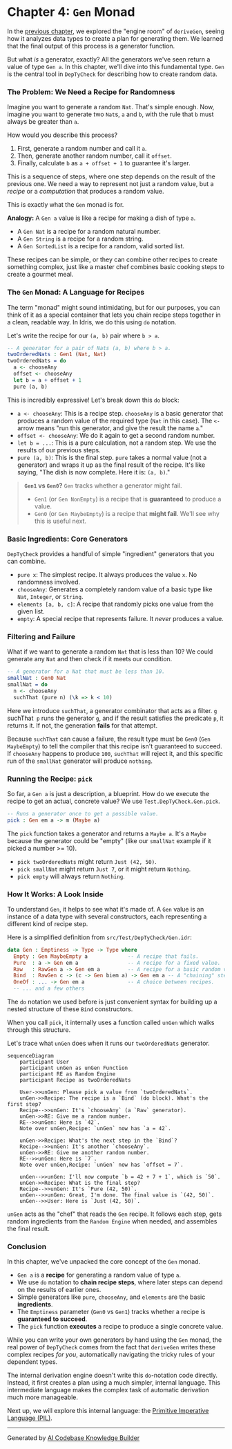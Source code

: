 # Chapter 4: `Gen` Monad

In the [previous chapter](03_generator_derivation_internals_.md), we explored the "engine room" of `deriveGen`, seeing how it analyzes data types to create a plan for generating them. We learned that the final output of this process is a generator function.

But what *is* a generator, exactly? All the generators we've seen return a value of type `Gen a`. In this chapter, we'll dive into this fundamental type. `Gen` is the central tool in `DepTyCheck` for describing how to create random data.

### The Problem: We Need a Recipe for Randomness

Imagine you want to generate a random `Nat`. That's simple enough. Now, imagine you want to generate two `Nat`s, `a` and `b`, with the rule that `b` must always be greater than `a`.

How would you describe this process?

1.  First, generate a random number and call it `a`.
2.  Then, generate another random number, call it `offset`.
3.  Finally, calculate `b` as `a + offset + 1` to guarantee it's larger.

This is a sequence of steps, where one step depends on the result of the previous one. We need a way to represent not just a random value, but a *recipe* or a *computation* that produces a random value.

This is exactly what the `Gen` monad is for.

**Analogy:** A `Gen a` value is like a recipe for making a dish of type `a`.
*   A `Gen Nat` is a recipe for a random natural number.
*   A `Gen String` is a recipe for a random string.
*   A `Gen SortedList` is a recipe for a random, valid sorted list.

These recipes can be simple, or they can combine other recipes to create something complex, just like a master chef combines basic cooking steps to create a gourmet meal.

### The `Gen` Monad: A Language for Recipes

The term "monad" might sound intimidating, but for our purposes, you can think of it as a special container that lets you chain recipe steps together in a clean, readable way. In Idris, we do this using `do` notation.

Let's write the recipe for our `(a, b)` pair where `b > a`.

```idr
-- A generator for a pair of Nats (a, b) where b > a.
twoOrderedNats : Gen1 (Nat, Nat)
twoOrderedNats = do
  a <- chooseAny
  offset <- chooseAny
  let b = a + offset + 1
  pure (a, b)
```

This is incredibly expressive! Let's break down this `do` block:

*   `a <- chooseAny`: This is a recipe step. `chooseAny` is a basic generator that produces a random value of the required type (`Nat` in this case). The `<-` arrow means "run this generator, and give the result the name `a`."
*   `offset <- chooseAny`: We do it again to get a second random number.
*   `let b = ...`: This is a pure calculation, not a random step. We use the results of our previous steps.
*   `pure (a, b)`: This is the final step. `pure` takes a normal value (not a generator) and wraps it up as the final result of the recipe. It's like saying, "The dish is now complete. Here it is: `(a, b)`."

> **`Gen1` vs `Gen0`?**
> `Gen` tracks whether a generator might fail.
> *   `Gen1` (or `Gen NonEmpty`) is a recipe that is **guaranteed** to produce a value.
> *   `Gen0` (or `Gen MaybeEmpty`) is a recipe that **might fail**. We'll see why this is useful next.

### Basic Ingredients: Core Generators

`DepTyCheck` provides a handful of simple "ingredient" generators that you can combine.

*   `pure x`: The simplest recipe. It always produces the value `x`. No randomness involved.
*   `chooseAny`: Generates a completely random value of a basic type like `Nat`, `Integer`, or `String`.
*   `elements [a, b, c]`: A recipe that randomly picks one value from the given list.
*   `empty`: A special recipe that represents failure. It *never* produces a value.

### Filtering and Failure

What if we want to generate a random `Nat` that is less than 10? We could generate any `Nat` and then check if it meets our condition.

```idr
-- A generator for a Nat that must be less than 10.
smallNat : Gen0 Nat
smallNat = do
  n <- chooseAny
  suchThat (pure n) (\k => k < 10)
```

Here we introduce `suchThat`, a generator combinator that acts as a filter. `g `suchThat` p` runs the generator `g`, and if the result satisfies the predicate `p`, it returns it. If not, the generation **fails** for that attempt.

Because `suchThat` can cause a failure, the result type must be `Gen0` (`Gen MaybeEmpty`) to tell the compiler that this recipe isn't guaranteed to succeed. If `chooseAny` happens to produce `100`, `suchThat` will reject it, and this specific run of the `smallNat` generator will produce `nothing`.

### Running the Recipe: `pick`

So far, a `Gen a` is just a description, a blueprint. How do we execute the recipe to get an actual, concrete value? We use `Test.DepTyCheck.Gen.pick`.

```idr
-- Runs a generator once to get a possible value.
pick : Gen em a -> m (Maybe a)
```

The `pick` function takes a generator and returns a `Maybe a`. It's a `Maybe` because the generator could be "empty" (like our `smallNat` example if it picked a number >= 10).

*   `pick twoOrderedNats` might return `Just (42, 50)`.
*   `pick smallNat` might return `Just 7`, or it might return `Nothing`.
*   `pick empty` will always return `Nothing`.

### How It Works: A Look Inside

To understand `Gen`, it helps to see what it's made of. A `Gen` value is an instance of a data type with several constructors, each representing a different kind of recipe step.

Here is a simplified definition from `src/Test/DepTyCheck/Gen.idr`:

```idr
data Gen : Emptiness -> Type -> Type where
  Empty : Gen MaybeEmpty a             -- A recipe that fails.
  Pure  : a -> Gen em a                -- A recipe for a fixed value.
  Raw   : RawGen a -> Gen em a         -- A recipe for a basic random value.
  Bind  : RawGen c -> (c -> Gen biem a) -> Gen em a -- A "chaining" step.
  OneOf : ... -> Gen em a              -- A choice between recipes.
  -- ... and a few others
```

The `do` notation we used before is just convenient syntax for building up a nested structure of these `Bind` constructors.

When you call `pick`, it internally uses a function called `unGen` which walks through this structure.

Let's trace what `unGen` does when it runs our `twoOrderedNats` generator.

```mermaid
sequenceDiagram
    participant User
    participant unGen as unGen Function
    participant RE as Random Engine
    participant Recipe as twoOrderedNats

    User->>unGen: Please pick a value from `twoOrderedNats`.
    unGen->>Recipe: The recipe is a `Bind` (do block). What's the first step?
    Recipe-->>unGen: It's `chooseAny` (a `Raw` generator).
    unGen->>RE: Give me a random number.
    RE-->>unGen: Here is `42`.
    Note over unGen,Recipe: `unGen` now has `a = 42`.
    
    unGen->>Recipe: What's the next step in the `Bind`?
    Recipe-->>unGen: It's another `chooseAny`.
    unGen->>RE: Give me another random number.
    RE-->>unGen: Here is `7`.
    Note over unGen,Recipe: `unGen` now has `offset = 7`.
    
    unGen-->>unGen: I'll now compute `b = 42 + 7 + 1`, which is `50`.
    unGen->>Recipe: What is the final step?
    Recipe-->>unGen: It's `Pure (42, 50)`.
    unGen-->>unGen: Great, I'm done. The final value is `(42, 50)`.
    unGen-->>User: Here is `Just (42, 50)`.
```

`unGen` acts as the "chef" that reads the `Gen` recipe. It follows each step, gets random ingredients from the `Random Engine` when needed, and assembles the final result.

### Conclusion

In this chapter, we've unpacked the core concept of the `Gen` monad.

*   `Gen a` is a **recipe** for generating a random value of type `a`.
*   We use `do` notation to **chain recipe steps**, where later steps can depend on the results of earlier ones.
*   Simple generators like `pure`, `chooseAny`, and `elements` are the basic **ingredients**.
*   The `Emptiness` parameter (`Gen0` vs `Gen1`) tracks whether a recipe is **guaranteed to succeed**.
*   The `pick` function **executes** a recipe to produce a single concrete value.

While you can write your own generators by hand using the `Gen` monad, the real power of `DepTyCheck` comes from the fact that `deriveGen` writes these complex recipes *for you*, automatically navigating the tricky rules of your dependent types.

The internal derivation engine doesn't write this `do`-notation code directly. Instead, it first creates a plan using a much simpler, internal language. This intermediate language makes the complex task of automatic derivation much more manageable.

Next up, we will explore this internal language: the [Primitive Imperative Language (PIL)](05_primitive_imperative_language__pil__.md).

---

Generated by [AI Codebase Knowledge Builder](https://github.com/The-Pocket/Tutorial-Codebase-Knowledge)